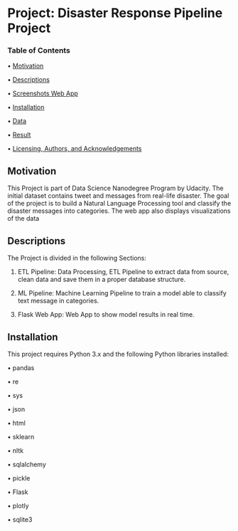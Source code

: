 # Project:  Disaster Response Pipeline Project

### Table of Contents
•	[Motivation](#Motivation)

•	[Descriptions](#Description) 

•	[Screenshots Web App](#Secreenshots)

•	[Installation](#Installation)

•	[Data](#Data)

•	[Result](#Result)

•	[Licensing, Authors, and Acknowledgements](#Licensing)

## Motivation <a name="Motivation"></a>

This Project is part of Data Science Nanodegree Program by Udacity. The initial dataset contains tweet and messages from real-life disaster. The goal of the project is to build a Natural Language Processing tool and classify the disaster messages into categories. The web app also displays visualizations of the data

## Descriptions <a name="Descriptions"></a>
The Project is divided in the following Sections:

1.	ETL Pipeline:  Data Processing, ETL Pipeline to extract data from source, clean data and save them in a proper database structure.

2.	ML Pipeline:  Machine Learning Pipeline to train a model able to classify text message in categories.

3.	Flask Web App:  Web App to show model results in real time.


## Installation <a name="Installation"></a>

This project requires Python 3.x and the following Python libraries installed:

•	pandas

•	re

•	sys

•	json

•	html

•	sklearn

•	nltk

•	sqlalchemy

•	pickle

•	Flask

•	plotly

•	sqlite3




